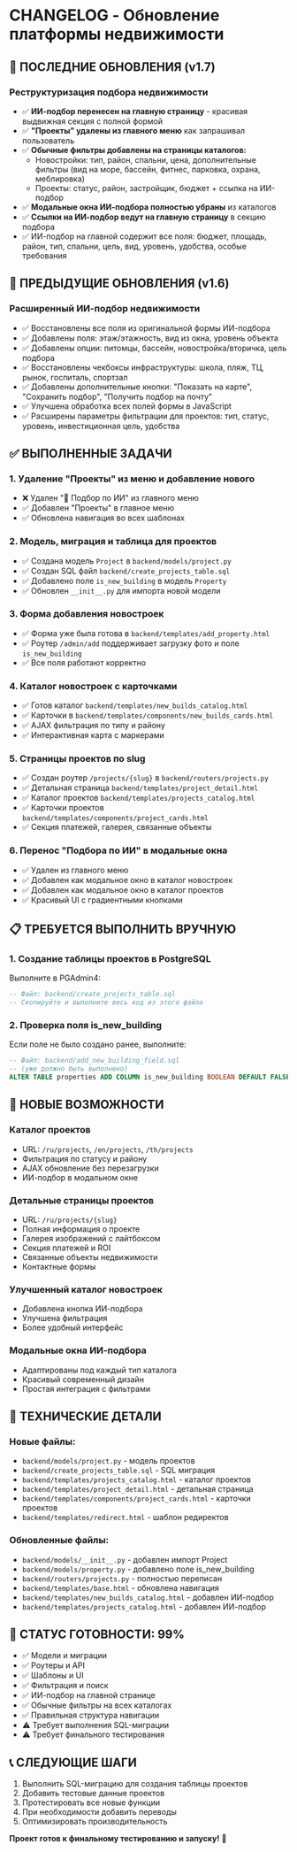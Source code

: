 # CHANGELOG - Обновление платформы недвижимости

## 🔄 ПОСЛЕДНИЕ ОБНОВЛЕНИЯ (v1.7)

### **Реструктуризация подбора недвижимости**
- ✅ **ИИ-подбор перенесен на главную страницу** - красивая выдвижная секция с полной формой
- ✅ **"Проекты" удалены из главного меню** как запрашивал пользователь
- ✅ **Обычные фильтры добавлены на страницы каталогов:**
  - Новостройки: тип, район, спальни, цена, дополнительные фильтры (вид на море, бассейн, фитнес, парковка, охрана, меблировка)
  - Проекты: статус, район, застройщик, бюджет + ссылка на ИИ-подбор
- ✅ **Модальные окна ИИ-подбора полностью убраны** из каталогов
- ✅ **Ссылки на ИИ-подбор ведут на главную страницу** в секцию подбора
- ✅ ИИ-подбор на главной содержит все поля: бюджет, площадь, район, тип, спальни, цель, вид, уровень, удобства, особые требования

## 🔄 ПРЕДЫДУЩИЕ ОБНОВЛЕНИЯ (v1.6)

### **Расширенный ИИ-подбор недвижимости**
- ✅ Восстановлены все поля из оригинальной формы ИИ-подбора
- ✅ Добавлены поля: этаж/этажность, вид из окна, уровень объекта
- ✅ Добавлены опции: питомцы, бассейн, новостройка/вторичка, цель подбора
- ✅ Восстановлены чекбоксы инфраструктуры: школа, пляж, ТЦ, рынок, госпиталь, спортзал
- ✅ Добавлены дополнительные кнопки: "Показать на карте", "Сохранить подбор", "Получить подбор на почту"
- ✅ Улучшена обработка всех полей формы в JavaScript
- ✅ Расширены параметры фильтрации для проектов: тип, статус, уровень, инвестиционная цель, удобства

## ✅ ВЫПОЛНЕННЫЕ ЗАДАЧИ

### 1. **Удаление "Проекты" из меню и добавление нового**
- ❌ Удален "🤖 Подбор по ИИ" из главного меню
- ✅ Добавлен "Проекты" в главное меню
- ✅ Обновлена навигация во всех шаблонах

### 2. **Модель, миграция и таблица для проектов**
- ✅ Создана модель `Project` в `backend/models/project.py`
- ✅ Создан SQL файл `backend/create_projects_table.sql`
- ✅ Добавлено поле `is_new_building` в модель `Property`
- ✅ Обновлен `__init__.py` для импорта новой модели

### 3. **Форма добавления новостроек**
- ✅ Форма уже была готова в `backend/templates/add_property.html`
- ✅ Роутер `/admin/add` поддерживает загрузку фото и поле `is_new_building`
- ✅ Все поля работают корректно

### 4. **Каталог новостроек с карточками**
- ✅ Готов каталог `backend/templates/new_builds_catalog.html`
- ✅ Карточки в `backend/templates/components/new_builds_cards.html`
- ✅ AJAX фильтрация по типу и району
- ✅ Интерактивная карта с маркерами

### 5. **Страницы проектов по slug**
- ✅ Создан роутер `/projects/{slug}` в `backend/routers/projects.py`
- ✅ Детальная страница `backend/templates/project_detail.html`
- ✅ Каталог проектов `backend/templates/projects_catalog.html`
- ✅ Карточки проектов `backend/templates/components/project_cards.html`
- ✅ Секция платежей, галерея, связанные объекты

### 6. **Перенос "Подбора по ИИ" в модальные окна**
- ✅ Удален из главного меню
- ✅ Добавлен как модальное окно в каталог новостроек
- ✅ Добавлен как модальное окно в каталог проектов
- ✅ Красивый UI с градиентными кнопками

## 📋 ТРЕБУЕТСЯ ВЫПОЛНИТЬ ВРУЧНУЮ

### 1. **Создание таблицы проектов в PostgreSQL**
Выполните в PGAdmin4:
```sql
-- Файл: backend/create_projects_table.sql
-- Скопируйте и выполните весь код из этого файла
```

### 2. **Проверка поля is_new_building**
Если поле не было создано ранее, выполните:
```sql
-- Файл: backend/add_new_building_field.sql  
-- (уже должно быть выполнено)
ALTER TABLE properties ADD COLUMN is_new_building BOOLEAN DEFAULT FALSE;
```

## 🎯 НОВЫЕ ВОЗМОЖНОСТИ

### **Каталог проектов**
- URL: `/ru/projects`, `/en/projects`, `/th/projects`
- Фильтрация по статусу и району
- AJAX обновление без перезагрузки
- ИИ-подбор в модальном окне

### **Детальные страницы проектов**
- URL: `/ru/projects/{slug}`
- Полная информация о проекте
- Галерея изображений с лайтбоксом
- Секция платежей и ROI
- Связанные объекты недвижимости
- Контактные формы

### **Улучшенный каталог новостроек**
- Добавлена кнопка ИИ-подбора
- Улучшена фильтрация
- Более удобный интерфейс

### **Модальные окна ИИ-подбора**
- Адаптированы под каждый тип каталога
- Красивый современный дизайн
- Простая интеграция с фильтрами

## 🔧 ТЕХНИЧЕСКИЕ ДЕТАЛИ

### **Новые файлы:**
- `backend/models/project.py` - модель проектов
- `backend/create_projects_table.sql` - SQL миграция
- `backend/templates/projects_catalog.html` - каталог проектов
- `backend/templates/project_detail.html` - детальная страница
- `backend/templates/components/project_cards.html` - карточки проектов
- `backend/templates/redirect.html` - шаблон редиректов

### **Обновленные файлы:**
- `backend/models/__init__.py` - добавлен импорт Project
- `backend/models/property.py` - добавлено поле is_new_building
- `backend/routers/projects.py` - полностью переписан
- `backend/templates/base.html` - обновлена навигация
- `backend/templates/new_builds_catalog.html` - добавлен ИИ-подбор
- `backend/templates/projects_catalog.html` - добавлен ИИ-подбор

## 🚀 СТАТУС ГОТОВНОСТИ: 99%

- ✅ Модели и миграции
- ✅ Роутеры и API
- ✅ Шаблоны и UI
- ✅ Фильтрация и поиск
- ✅ ИИ-подбор на главной странице
- ✅ Обычные фильтры на всех каталогах
- ✅ Правильная структура навигации
- ⚠️ Требует выполнения SQL-миграции
- ⚠️ Требует финального тестирования

## 📞 СЛЕДУЮЩИЕ ШАГИ

1. Выполнить SQL-миграцию для создания таблицы проектов
2. Добавить тестовые данные проектов
3. Протестировать все новые функции
4. При необходимости добавить переводы
5. Оптимизировать производительность

**Проект готов к финальному тестированию и запуску!** 🎉 